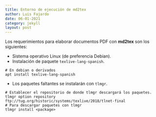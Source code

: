 ```yaml
---
title: Entorno de ejecución de md2tex
author: Luis Fajardo
date: 06-01-2021
category: jekyll
layout: post
---
```


Los requerimientos para elaborar documentos PDF con **md2tex** son los siguientes:
- Sistema operativo Linux (de preferencia Debian).
- Instalación de paquete `texlive-lang-spanish`.
```
# En debian o derivados
apt install texlive-lang-spanish
```
- Los paquetes faltantes se instalarán con `tlmgr`.
```
# Establecer el repositorio de donde tlmgr descargará los paquetes.
tlmgr option repository ftp://tug.org/historic/systems/texlive/2018/tlnet-final
# Para descargar paquetes con tlmgr
tlmgr install <package>
```